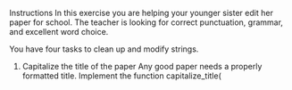 Instructions
In this exercise you are helping your younger sister edit her paper for school. The teacher is looking for correct punctuation, grammar, and excellent word choice.

You have four tasks to clean up and modify strings.

1. Capitalize the title of the paper
Any good paper needs a properly formatted title. Implement the function capitalize_title(<title>) which takes a title str as a parameter and capitalizes the first letter of each word. This function should return a str in title case.

>>> capitalize_title("my hobbies")
"My Hobbies"

2. Check if each sentence ends with a period
You want to make sure that the punctuation in the paper is perfect. Implement the function check_sentence_ending() that takes sentence as a parameter. This function should return a bool.

>>> check_sentence_ending("I like to hike, bake, and read.")
True

3. Clean up spacing
To make the paper look professional, unnecessary spacing needs to be removed. Implement the function clean_up_spacing() that takes sentence as a parameter. The function should remove extra whitespace at both the beginning and the end of the sentence, returning a new, updated sentence str.

>>> clean_up_spacing(" I like to go on hikes with my dog.  ")
"I like to go on hikes with my dog."

4. Replace words with a synonym
To make the paper even better, you can replace some of the adjectives with their synonyms. Write the function replace_word_choice() that takes sentence, old_word, and new_word as parameters. This function should replace all instances of the old_word with the new_word, and return a new str with the updated sentence.

>>> replace_word_choice("I bake good cakes.", "good", "amazing")
"I bake amazing cakes."